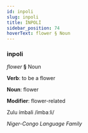 ```yaml
---
id: inpoli
slug: inpoli
title: İNPOLİ
sidebar_position: 74
hoverText: flower § Noun
---
```


### inpoli

*flower* **§** Noun

**Verb**: to be a flower

**Noun**: flower

**Modifier**: flower-related

Zulu ímbali /ímbaːli/

*Niger-Congo Language Family*